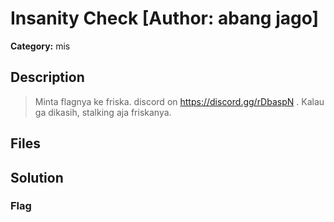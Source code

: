 # Insanity Check [Author: abang jago]

**Category:** mis
## Description
>Minta flagnya ke friska. 
discord on https://discord.gg/rDbaspN
.
Kalau ga dikasih, stalking aja friskanya.

## Files



## Solution

### Flag

